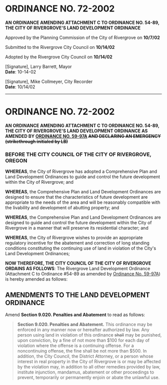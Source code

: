 # ORDINANCE NO. 72-2002

**AN ORDINANCE AMENDING ATTACHMENT C TO ORDINANCE NO. 54-89, THE CITY OF RIVERGROVE'S LAND DEVELOPMENT ORDINANCE**

Approved by the Planning Commission of the City of Rivergrove on **10/7/02**

Submitted to the Rivergrove City Council on **10/14/02**

Adopted by the Rivergrove City Council on **10/14/02**

[Signature], Larry Barrett, Mayor  
**Date**: 10-14-02                        

[Signature], Mike Collmeyer, City Recorder  
**Date**: 10/14/02                        

---

# ORDINANCE NO. 72-2002

**AN ORDINANCE AMENDING ATTACHMENT C TO ORDINANCE NO. 54-89, THE CITY OF RIVERGROVE'S LAND DEVELOPMENT ORDINANCE AS AMENDED BY [ORDINANCE NO. 59-97A](../ordinances/1998-Ord-59-97A-Land-Development-Amendment.md) ~~AND DECLARING AN EMERGENCY (strikethrough initialed by LB)~~**

### BEFORE THE CITY COUNCIL OF THE CITY OF RIVERGROVE, OREGON

**WHEREAS**, the City of Rivergrove has adopted a Comprehensive Plan and Land Development Ordinances to guide and control the future development within the City of Rivergrove; and

**WHEREAS**, the Comprehensive Plan and Land Development Ordinances are designed to ensure that the characteristics of future development are appropriate to the needs of the area and will be reasonably compatible with the livability and development of abutting property; and

**WHEREAS**, the Comprehensive Plan and Land Development Ordinances are designed to guide and control the future development within the City of Rivergrove in a manner that will preserve its residential character; and

**WHEREAS**, the City of Rivergrove wishes to provide an appropriate regulatory incentive for the abatement and correction of long standing conditions constituting the continuing use of land in violation of the City's Land Development Ordinances;

**NOW THEREFORE, THE CITY COUNCIL OF THE CITY OF RIVERGROVE ORDAINS AS FOLLOWS**: The Rivergrove Land Development Ordinance (Attachment C to Ordinance #54-89 as amended by [Ordinance No. 59-97A](../ordinances/1998-Ord-59-97A-Land-Development-Amendment.md)) is hereby amended as follows:

## AMENDMENTS TO THE LAND DEVELOPMENT ORDINANCE

Amend **Section 9.020. Penalties and Abatement** to read as follows:

> **Section 9.020. Penalties and Abatement.** This ordinance may be enforced in any manner now or hereafter authorized by law. Any person using land in violation of this ordinance ~~shall~~ may be punished, upon conviction, by a fine of not more than $100 for each day of violation where the offense is a continuing offense. For a noncontinuing offense, the fine shall be not more than $500. In addition, the City Council, the District Attorney, or a person whose interest in real property in the City of Rivergrove is or may be affected by the violation may, in addition to all other remedies provided by law, institute injunction, mandamus, abatement or other proceedings to prevent, temporarily or permanently enjoin or abate the unlawful use.
